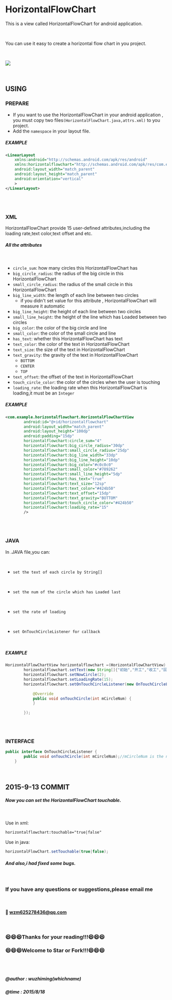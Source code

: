 # HorizontalFlowChart
This is a view called HorizontalFlowChart for android application.

<br>

You can use it easy to create a horizontal flow chart in you project.

<br>


![](https://raw.githubusercontent.com/whichname/HorizontalFlowChart/master/_20150817_230731.JPG)

<br>

USING
------
### PREPARE
* If you want to use the HorizontalFlowChart in your android application , you must copy two files`(HorizontalFlowChart.java,attrs.xml)` to you project.<br>
* Add the `namespace` in your layout file.<br>

##### EXAMPLE

```Xml
<LinearLayout 
    xmlns:android="http://schemas.android.com/apk/res/android"
    xmlns:horizontalflowchart="http://schemas.android.com/apk/res/com.example.horizontalflowchart"
    android:layout_width="match_parent"
    android:layout_height="match_parent" 
    android:orientation="vertical"
    >
</LinearLayout>
```

<br>

<br>

### XML
HorizontalFlowChart provide 15 user-defined attributes,including the loading rate,text color,text offset and etc.<br>
##### All the attributes

<br>

* `circle_sum`: how many circles this HorizontalFlowChart has
* `big_circle_radius`: the radius of the big circle in this HorizontalFlowChart
* `small_circle_radius`: the radius of the small circle in this HorizontalFlowChart
* `big_line_width`: the length of each line between two circles
  * if you didn't set value for this attribute , HorizontalFlowChart will measure it automatic
* `big_line_height`: the height of each line between two circles
* `small_line_height`: the height of the line which has Loaded between two circles
* `big_color`: the color of the big circle and line
* `small_color`: the color of the small circle and line
* `has_text`: whether this HorizontalFlowChart has text
* `text_color`: the color of the text in HorizontalFlowChart
* `text_size`: the size of the text in HorizontalFlowChart
* `text_gravity`: the gravity of the text in HorizontalFlowChart
  * `BOTTOM`
  * `CENTER`
  * `TOP`
* `text_offset`: the offset of the text in HorizontalFlowChart
* `touch_circle_color`: the color of the circles when the user is touching
* `loading_rate`: the loading rate when this HorizontalFlowChart is loading,it must be an `Integer`<br>

##### EXAMPLE

```Xml
<com.example.horizontalflowchart.HorizontalFlowChartView
        android:id="@+id/horizontalflowchart"
        android:layout_width="match_parent"
        android:layout_height="100dp"
        android:padding="15dp" 
        horizontalflowchart:circle_sum="4"
        horizontalflowchart:big_circle_radius="30dp"
        horizontalflowchart:small_circle_radius="25dp"
        horizontalflowchart:big_line_width="33dp"
        horizontalflowchart:big_line_height="10dp"
        horizontalflowchart:big_color="#c0c0c0"
        horizontalflowchart:small_color="#789262"
        horizontalflowchart:small_line_height="5dp"
        horizontalflowchart:has_text="true"
        horizontalflowchart:text_size="12sp"
        horizontalflowchart:text_color="#424b50"
        horizontalflowchart:text_offset="15dp"
        horizontalflowchart:text_gravity="BOTTOM"
        horizontalflowchart:touch_circle_color="#424b50"
        horizontalflowchart:loading_rate="15"
        />
 ```
 
<br>

<br>

### JAVA

In .JAVA file,you can:

<br>

* `set the text of each circle by String[]`

<br>

* `set the num of the circle which has Loaded last`

<br>

* `set the rate of loading`

<br>

* `set OnTouchCircleListener for callback`

<br>


##### EXAMPLE

```Java
HorizontalFlowChartView horizontalflowchart =(HorizontalFlowChartView) findViewById(R.id.horizontalflowchart);
		horizontalflowchart.setText(new String[]{"初始","开工","收工","回到基地"});
		horizontalflowchart.setNowCircle(2);
		horizontalflowchart.setLoadingRate(15);
		horizontalflowchart.setOnTouchCircleListener(new OnTouchCircleListener() {
			
			@Override
			public void onTouchCircle(int mCircleNum) {
			}
			
		});
```

<br>

<br>

### INTERFACE
```Java
public interface OnTouchCircleListener {
		public void onTouchCircle(int mCircleNum);//mCircleNum is the num of the circle the user has touched,from 0
	}
```

<br>

## 2015-9-13 COMMIT
##### Now you can set the HorizontalFlowChart touchable.

<br>

Use in xml:

```Xml
horizontalflowchart:touchable="true|false"
```
Use in java:

```Java
horizontalFlowChart.setTouchable(true|false);
```

##### And also,i had fixed some bugs.

<br>

### If you have any questions or suggestions,please email me

<br>

#### :email: wzm625278436@qq.com

<br>

### :smile::smile::smile:Thanks for your reading!!!:smile::smile::smile:
### :smile::smile::smile:Welcome to Star or Fork!!!:smile::smile::smile:

<br>

<br>

##### @author : wuzhiming(whichname)
##### @time : 2015/8/18
